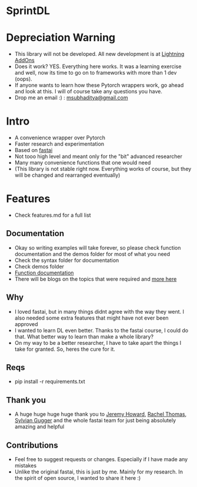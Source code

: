 # SprintDL

# Depreciation Warning
- This library will not be developed. All new development is at [Lightning AddOns](https://github.com/SubhadityaMukherjee/lightningAddOns)
- Does it work? YES. Everything here works. It was a learning exercise and well, now its time to go on to frameworks with more than 1 dev (oops). 
- If anyone wants to learn how these Pytorch wrappers work, go ahead and look at this. I will of course take any questions you have. 
- Drop me an email :) :  msubhaditya@gmail.com

# Intro
- A convenience wrapper over Pytorch
- Faster research and experimentation
- Based on [fastai](https://github.com/fastai)
- Not tooo high level and meant only for the "bit" advanced researcher
- Many many convenience functions that one would need
- (This library is not stable right now. Everything works of course, but they will be changed and rearranged eventually)

# Features
- Check features.md for a full list

## Documentation
- Okay so writing examples will take forever, so please check function documentation and the demos folder for most of what you need
- Check the syntax folder for documentation
- Check demos folder
- [Function documentation](https://subhadityamukherjee.github.io/sprintdl/)
- There will be blogs on the topics that were required and [more here](https://www.subhadityamukherjee.me/)

## Why
- I loved fastai, but in many things didnt agree with the way they went. I also needed some extra features that might have not ever been approved
- I wanted to learn DL even better. Thanks to the fastai course, I could do that. What better way to learn than make a whole library?
- On my way to be a better researcher, I have to take apart the things I take for granted. So, heres the cure for it.

## Reqs
- pip install -r requirements.txt

## Thank you
- A huge huge huge huge thank you to [Jeremy Howard](https://scholar.google.com/scholar?q=jeremy%20howard), [Rachel Thomas](https://scholar.google.com/scholar?hl=en&as_sdt=0%2C5&q=rachel+thomas&btnG=&oq=rachel+th), [Sylvian Gugger](https://scholar.google.com/scholar?hl=en&as_sdt=0%2C5&q=S+gugger&btnG=) and the whole fastai team for just being absolutely amazing and helpful

## Contributions
- Feel free to suggest requests or changes. Especially if I have made any mistakes
- Unlike the original fastai, this is just by me. Mainly for my research. In the spirit of open source, I wanted to share it here :)
